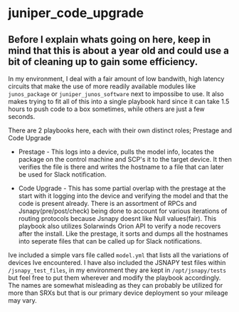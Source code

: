 # juniper_code_upgrade
Before I explain whats going on here, keep in mind that this is about a year old and could use a bit of cleaning up to gain some efficiency.
------
In my environment, I deal with a fair amount of low bandwith, high latency circuits that make the use of more readily available modules like `junos_package` or `juniper_junos_software` next to impossibe to use. It also makes trying to fit all of this into a single playbook hard since it can take 1.5 hours to push code to a box sometimes, while others are just a few seconds.

There are 2 playbooks here, each with their own distinct roles; Prestage and Code Upgrade
- Prestage -
This logs into a device, pulls the model info, locates the package on the control machine and SCP's it to the target device. It then verifies the file is there and writes the hostname to a file that can later be used for Slack notification.

- Code Upgrade -
This has some partial overlap with the prestage at the start with it logging into the device and verifying the model and that the code is present already. There is an assortment of RPCs and Jsnapy(pre/post/check) being done to account for various iterations of routing protocols because Jsnapy doesnt like Null values(fair). This playbook also utilizes Solarwinds Orion API to verify a node recovers after the install. Like the prestage, it sorts and dumps all the hostnames into seperate files that can be called up for Slack notifications.


Ive included a simple vars file called `model.yml` that lists all the variations of devices Ive encountered. I have also included the JSNAPY test files within `/jsnapy_test_files`, in my environment they are kept in `/opt/jsnapy/tests` but feel free to put them wherever and modify the playbook accordingly. The names are somewhat misleading as they can probably be utilized for more than SRXs but that is our primary device deployment so your mileage may vary.
